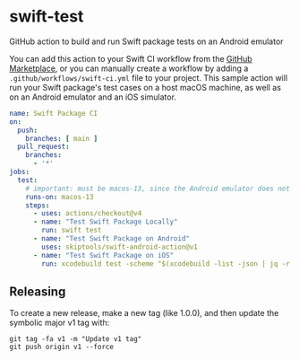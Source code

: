 # swift-test

GitHub action to build and run Swift package tests on an Android emulator

You can add this action to your Swift CI workflow from the
[GitHub Marketplace](https://github.com/marketplace/actions/swift-android-action),
or you can manually create a workflow by adding a
`.github/workflows/swift-ci.yml` file to your project.
This sample action will run your Swift package's test cases
on a host macOS machine, as well as on an Android emulator
and an iOS simulator.

```yml
name: Swift Package CI
on:
  push:
    branches: [ main ]
  pull_request:
    branches:
      - '*'
jobs:
  test:
    # important: must be macos-13, since the Android emulator does not work on macos-14
    runs-on: macos-13
    steps:
      - uses: actions/checkout@v4
      - name: "Test Swift Package Locally"
        run: swift test
      - name: "Test Swift Package on Android"
        uses: skiptools/swift-android-action@v1
      - name: "Test Swift Package on iOS"
        run: xcodebuild test -scheme "$(xcodebuild -list -json | jq -r '.workspace.schemes[-1]')" -sdk "iphonesimulator" -destination "platform=iOS Simulator,name=iPhone 15"

```



## Releasing

To create a new release, make a new tag (like 1.0.0),
and then update the symbolic major v1 tag with:

```
git tag -fa v1 -m "Update v1 tag"
git push origin v1 --force
```


